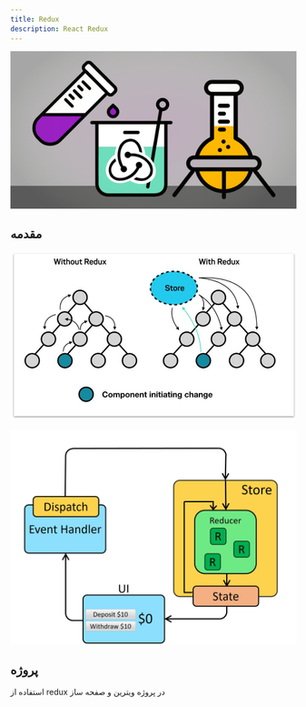 ```yaml
---
title: Redux
description: React Redux
---
```


![](../images/redux0.png)

## مقدمه 



![](../images/redux1.jpg)

![](../images/redux2.gif)



## پروژه

استفاده از redux در پروژه ویترین و صفحه ساز
